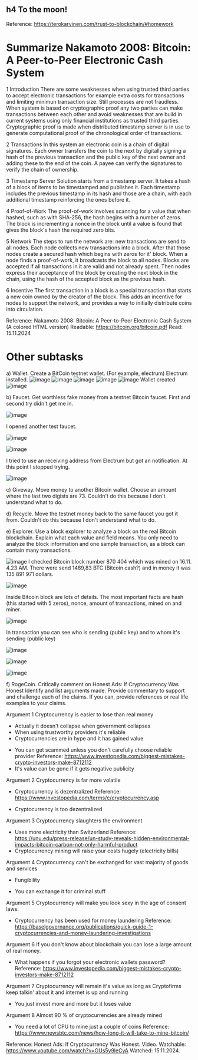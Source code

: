 ## h4 To the moon!
Reference: https://terokarvinen.com/trust-to-blockchain/#homework

# Summarize Nakamoto 2008: Bitcoin: A Peer-to-Peer Electronic Cash System

1 Introduction
There are some weaknesses when using trusted third parties to accept electronic transactions for example extra costs for transactions and limiting minimun transaction size. Still processes are not fraudless. When system is based on cryptographic proof any two parties can make transactions between each other and avoid weaknesses that are build in current systems using only financial institutions as trusted third parties. Cryptographic proof is made when distributed timestamp server is in use to generate computational proof of the chronological order of transactions.

2 Transactions
In this system an electronic coin is a chain of digital signatures. Each owner transfers the coin to the next by digitally signing a hash of the previous transaction and the public key of the next owner and adding these to the end of the coin. A payee can verify the signatures to verify the chain of ownership.

3 Timestamp Server
Solution starts from a timestamp server. It takes a hash of a block of items to be timestamped and publishes it. Each timestamp includes the previous timestamp in
its hash and those are a chain, with each additional timestamp reinforcing the ones before it. 

4 Proof-of-Work
The proof-of-work involves scanning for a value that when hashed, such as with SHA-256, the hash begins with a number of zeros. The block is incrementing a nonce in the block until a value is found that gives the block's hash the required zero bits.  

5 Network
The steps to run the network are: new transactions are send to all nodes. Each node collects new transactions into a block. After that those nodes create a secured hash which begins with zeros for it' block. When a node finds a proof-of-work, it broadcasts the block to all nodes. Blocks are accepted if all transactions in it are valid and not already spent. Then nodes express their acceptance of the block by creating the next block in the chain, using the hash of the accepted block as the previous hash.

6 Incentive
The first transaction in a block is a special transaction that starts a new coin owned by the creator of the block. This adds an incentive for nodes to support the network, and provides a way to initially distribute coins into circulation.

Reference: Nakamoto 2008: Bitcoin: A Peer-to-Peer Electronic Cash System (A colored HTML version) Readable: https://bitcoin.org/bitcoin.pdf Read: 15.11.2024

# Other subtasks

a) Wallet. Create a BitCoin testnet wallet. (For example, electrum)
Electrum installed.
![image](https://github.com/user-attachments/assets/58d51fee-e6ab-4e53-a448-9a1883de129d)
![image](https://github.com/user-attachments/assets/d810a34a-14ab-4adb-a188-8a1264e3a9d1)
![image](https://github.com/user-attachments/assets/56f1c4e8-706b-4af9-a978-ab93cfd26e3b)
![image](https://github.com/user-attachments/assets/2b651a73-892b-4f84-be44-74bc99d616c0)
![image](https://github.com/user-attachments/assets/7a8870ab-05ab-49e3-8eb7-50dc2949f61e)
Wallet created
![image](https://github.com/user-attachments/assets/b6a46de8-4116-470d-bdbf-d805dce7ec1d)

b) Faucet. Get worthless fake money from a testnet Bitcoin faucet.
First and second try didn't get me in. 

![image](https://github.com/user-attachments/assets/4a03cba9-dc4d-4631-8cf0-2593d6a2252c)

I opened another test faucet.

![image](https://github.com/user-attachments/assets/49e29068-4bec-4488-9aff-f97329c6d64e)

![image](https://github.com/user-attachments/assets/c08a5cee-126e-4d8a-bf56-643b2c3d1a70)

I tried to use an receiving address from Electrum but got an notification. At this point I stopped trying.

![image](https://github.com/user-attachments/assets/0f55ac35-d95d-4002-a1e7-6a2ad69fd0d0)

c) Giveway. Move money to another Bitcoin wallet. Choose an amount where the last two digists are 73.
Couldn't do this because I don't understand what to do.

d) Recycle. Move the testnet money back to the same faucet you got it from.
Couldn't do this because I don't understand what to do.

e) Explorer. Use a block explorer to analyze a block on the real Bitcoin blockchain. Explain what each value and field means. You only need to analyze the block information and one sample transaction, as a block can contain many transactions.

![image](https://github.com/user-attachments/assets/5fda4b07-17d1-49b5-ab8d-5675be72f23e)
I checked Bitcoin block number 870 404 which was mined on 16.11. 4.23 AM. There were send 1489,83 BTC (Bitcoin cash?) and in money it was 135 891 971 dollars. 

![image](https://github.com/user-attachments/assets/1a35160b-6dda-468c-a55e-d2098a9f66bd)

Inside Bitcoin block are lots of details. The most important facts are hash (this started with 5 zeros), nonce, amount of transactions, mined on and miner.

![image](https://github.com/user-attachments/assets/46708503-9150-428a-ac58-185d994abeef)

In transaction you can see who is sending (public key) and to whom it's sending (public key)

![image](https://github.com/user-attachments/assets/b1f22fbc-5abe-4760-be77-ee1738e6634a)

![image](https://github.com/user-attachments/assets/f62a050a-6ebd-4d7f-8dec-f4aa0ce270af)

![image](https://github.com/user-attachments/assets/31ed63d0-9371-439c-a177-cf530d8219fc)


f) RogeCoin. Critically comment on Honest Ads: If Cryptocurrency Was Honest 
Identify and list arguments made. Provide commentary to support and challenge each of the claims. If you can, provide references or real life examples to your claims. 

Argument 1 Cryptocurrency is easier to lose than real money
+ Actually it doesn't collapse when government collapses
+ When using trustworthy providers it's reliable
+ Cryptocurrencies are in hype and it has gained value
- You can get scammed unless you don't carefully choose reliable provider Reference: https://www.investopedia.com/biggest-mistakes-crypto-investors-make-8712112
- It's value can be gone if it gets negative publicity

Argument 2 Cryptocurrency is far more volatile
+ Cryptocurrency is dezentralized Reference: https://www.investopedia.com/terms/c/cryptocurrency.asp
- Cryptocurrency is too dezentralized

Argument 3 Cryptocurrency slaughters the environment
- Uses more electricity than Switzerland Reference: https://unu.edu/press-release/un-study-reveals-hidden-environmental-impacts-bitcoin-carbon-not-only-harmful-product
- Cryptocurrency mining will raise your costs hugely (electricity bills)

Argument 4 Cryptocurrency can't be exchanged for vast majority of goods and services
+ Fungibility
- You can exchange it for criminal stuff
  
Argument 5 Cryptocurrency will make you look sexy in the age of consent laws.
- Cryptocurrency has been used for money laundering Reference: https://baselgovernance.org/publications/quick-guide-1-cryptocurrencies-and-money-laundering-investigations

Argument 6 If you don't know about blockchain you can lose a large amount of real money.
- What happens if you forgot your electronic wallets password? Reference: https://www.investopedia.com/biggest-mistakes-crypto-investors-make-8712112
  
Argument 7 Cryptocurrency will remain it's value as long as Cryptofirms keep talkin' about it and internet is up and running
- You just invest more and more but it loses value
  
Argument 8 Almost 90 % of cryptocurrencies are already mined 
- You need a lot of CPU to mine just a couple of coins Reference: https://www.newsbtc.com/news/how-long-it-will-take-to-mine-bitcoin/

Reference: Honest Ads: If Cryptocurrency Was Honest. Video. Watchable: https://www.youtube.com/watch?v=GUs5y9leCyA Watched: 15.11.2024.
